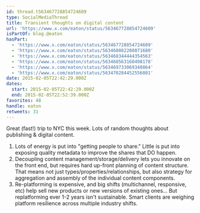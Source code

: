 ```yaml
---
id: thread.t563467728854724609
type: SocialMediaThread
title: Transient thoughts on digital content
url: 'https://www.x.com/eaton/status/563467728854724609'
isPartOf: blog.@eaton
hasPart:
  - 'https://www.x.com/eaton/status/563467728854724609'
  - 'https://www.x.com/eaton/status/563468082208071680'
  - 'https://www.x.com/eaton/status/563468344444354563'
  - 'https://www.x.com/eaton/status/563468563160498178'
  - 'https://www.x.com/eaton/status/563469733069348864'
  - 'https://www.x.com/eaton/status/563470284452556801'
date: 2015-02-05T22:42:29.000Z
dates:
  start: 2015-02-05T22:42:29.000Z
  end: 2015-02-05T22:52:39.000Z
favorites: 48
handle: eaton
retweets: 31
---
```

Great (fast!) trip to NYC this week. Lots of random thoughts about publishing &amp; digital content.

1. Lots of energy is put into "getting people to share." Little is put into exposing quality metadata to improve the shares that DO happen.
2. Decoupling content management/storage/delivery lets you innovate on the front end, but requires hard up-front planning of content structure. That means not just types/properties/relationships, but also strategy for aggregation and assembly of the individual content components.
3. Re-platforming is expensive, and big shifts (multichannel, responsive, etc) help sell new products or new versions of existing ones… But replatforming ever 1-2 years isn't sustainable. Smart clients are weighing platform resilience across multiple industry shifts.
